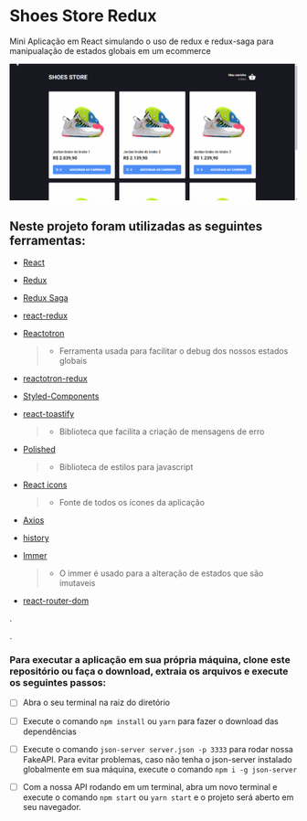 # Shoes Store Redux

Mini Aplicação em React simulando o uso de redux e redux-saga
para manipualação de estados globais em um ecommerce

![](project.gif)

## Neste projeto foram utilizadas as seguintes ferramentas:

* [React](https://pt-br.reactjs.org/)
* [Redux](https://redux.js.org/)
* [Redux Saga](https://redux-saga.js.org/)
* [react-redux](https://react-redux.js.org/)
* [Reactotron](https://github.com/infinitered/reactotron)
  >- Ferramenta usada para facilitar o debug dos nossos estados globais
* [reactotron-redux](https://github.com/infinitered/reactotron/blob/master/docs/plugin-redux.md)

* [Styled-Components](https://styled-components.com/)
* [react-toastify](https://github.com/fkhadra/react-toastify)
  >- Biblioteca que facilita a criação de mensagens de erro
* [Polished](https://polished.js.org/)
  >- Biblioteca de estilos para javascript
* [React icons](https://react-icons.github.io/react-icons/)
  >- Fonte de todos os ícones da aplicação
* [Axios](https://github.com/axios/axios)
* [history](https://www.npmjs.com/package/history)
* [Immer](https://immerjs.github.io/immer/docs/introduction)
  >- O immer é usado para a alteração de estados que são imutaveis
* [react-router-dom](https://www.npmjs.com/package/react-router-dom)

.

.


### Para executar a aplicação em sua própria máquina, clone este repositório ou faça o download, extraia os arquivos e execute os seguintes passos: 

- [ ] Abra o seu terminal na raiz do diretório

- [ ] Execute o comando ```npm install``` ou ```yarn``` para fazer o download das dependências

- [ ] Execute o comando ```json-server server.json -p 3333``` para rodar nossa FakeAPI. Para evitar problemas, caso não tenha o json-server instalado globalmente em sua máquina, execute o comando  ```npm i -g json-server```

- [ ] Com a nossa API rodando em um terminal, abra um novo terminal e execute o comando ```npm start``` ou ```yarn start``` e o projeto será aberto em seu navegador.

